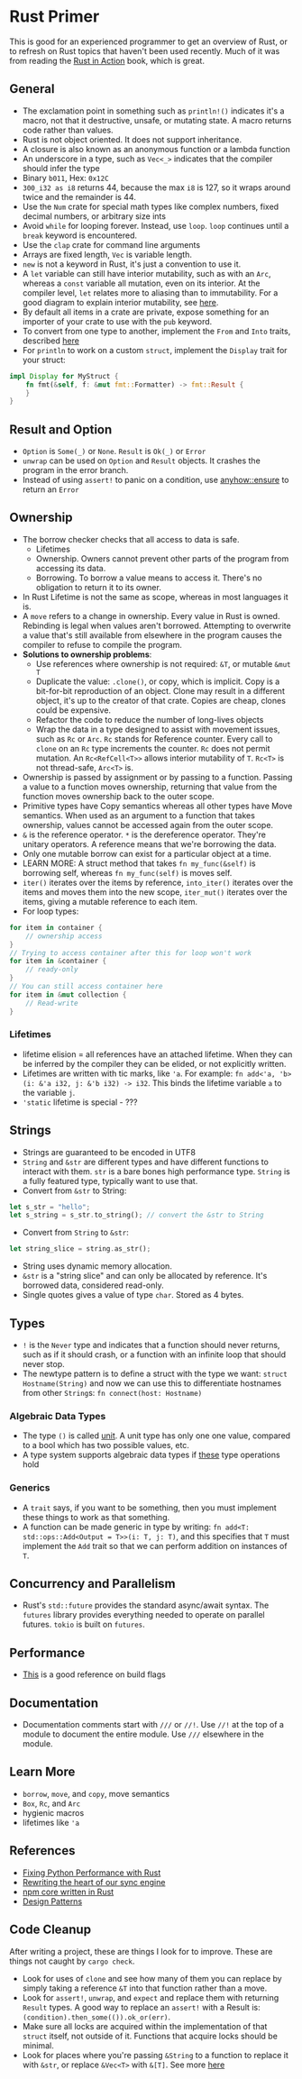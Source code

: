 # Rust Primer

This is good for an experienced programmer to get an overview of Rust, or to refresh on Rust topics that haven't been used recently. Much of it was from reading the [Rust in Action](https://www.audible.com/pd/Rust-in-Action-Audiobook/B09H3Q3QPQ) book, which is great.

## General
- The exclamation point in something such as `println!()` indicates it's a macro, not that it destructive, unsafe, or mutating state. A macro returns code rather than values.
- Rust is not object oriented. It does not support inheritance.
- A closure is also known as an anonymous function or a lambda function
- An underscore in a type, such as `Vec<_>` indicates that the compiler should infer the type
- Binary `b011`, Hex: `0x12C`
- `300_i32 as i8` returns 44, because the max `i8` is 127, so it wraps around twice and the remainder is 44.
- Use the `Num` crate for special math types like complex numbers, fixed decimal numbers, or arbitrary size ints
- Avoid `while` for looping forever. Instead, use `loop`. `loop` continues until a `break` keyword is encountered.
- Use the `clap` crate for command line arguments
- Arrays are fixed length, `Vec` is variable length.
- `new` is not a keyword in Rust, it's just a convention to use it.
- A `let` variable can still have interior mutability, such as with an `Arc`, whereas a `const` variable all mutation, even on its interior. At the compiler level, `let` relates more to aliasing than to immutability. For a good diagram to explain interior mutability, see [here](https://ricardomartins.cc/2016/06/08/interior-mutability).
- By default all items in a crate are private, expose something for an importer of your crate to use with the `pub` keyword.
- To convert from one type to another, implement the `From` and `Into` traits, described [here](https://doc.rust-lang.org/rust-by-example/conversion/from_into.html)
- For `println` to work on a custom `struct`, implement the `Display` trait for your struct:
```rust
impl Display for MyStruct {
    fn fmt(&self, f: &mut fmt::Formatter) -> fmt::Result {
    }
}
```

## Result and Option
- `Option` is `Some(_)` or `None`. `Result` is `Ok(_)` or `Error`
- `unwrap` can be used on `Option` and `Result` objects. It crashes the program in the error branch.
- Instead of using `assert!` to panic on a condition, use [anyhow::ensure](https://docs.rs/anyhow/latest/anyhow/macro.ensure.html) to return an `Error`

## Ownership
- The borrow checker checks that all access to data is safe.
    - Lifetimes
    - Ownership. Owners cannot prevent other parts of the program from accessing its data.
    - Borrowing. To borrow a value means to access it. There's no obligation to return it to its owner.
- In Rust Lifetime is not the same as scope, whereas in most languages it is.
- A `move` refers to a change in ownership. Every value in Rust is owned. Rebinding is legal when values aren't borrowed. Attempting to overwrite a value that's still available from elsewhere in the program causes the compiler to refuse to compile the program.
- **Solutions to ownership problems**:
    - Use references where ownership is not required: `&T`, or mutable `&mut T`
    - Duplicate the value: `.clone()`, or copy, which is implicit. Copy is a bit-for-bit reproduction of an object. Clone may result in a different object, it's up to the creator of that crate. Copies are cheap, clones could be expensive.
    - Refactor the code to reduce the number of long-lives objects
    - Wrap the data in a type designed to assist with movement issues, such as `Rc` or `Arc`. `Rc` stands for Reference counter. Every call to `clone` on an `Rc` type increments the counter. `Rc` does not permit mutation. An `Rc<RefCell<T>>` allows interior mutability of `T`. `Rc<T>` is not thread-safe, `Arc<T>` is.
- Ownership is passed by assignment or by passing to a function. Passing a value to a function moves ownership, returning that value from the function moves ownership back to the outer scope.
- Primitive types have Copy semantics whereas all other types have Move semantics. When used as an argument to a function that takes ownership, values cannot be accessed again from the outer scope.
- `&` is the reference operator. `*` is the dereference operator. They're unitary operators. A reference means that we're borrowing the data.
- Only one mutable borrow can exist for a particular object at a time.
- LEARN MORE: A struct method that takes `fn my_func(&self)` is borrowing self, whereas `fn my_func(self)` is moves self.
- `iter()` iterates over the items by reference, `into_iter()` iterates over the items and moves them into the new scope, `iter_mut()` iterates over the items, giving a mutable reference to each item.
- For loop types:
```rust
for item in container {
    // ownership access
}
// Trying to access container after this for loop won't work
for item in &container {
    // ready-only
}
// You can still access container here
for item in &mut collection {
    // Read-write
}
```

### Lifetimes
- lifetime elision = all references have an attached lifetime. When they can be inferred by the compiler they can be elided, or not explicitly written.
- Lifetimes are written with tic marks, like `'a`. For example: `fn add<'a, 'b>(i: &'a i32, j: &'b i32) -> i32`. This binds the lifetime variable `a` to the variable `j`.
- `'static` lifetime is special - ???

## Strings
- Strings are guaranteed to be encoded in UTF8
- `String` and `&str` are different types and have different functions to interact with them. `str` is a bare bones high performance type. `String` is a fully featured type, typically want to use that.
- Convert from `&str` to String:
```rust
let s_str = "hello";
let s_string = s_str.to_string(); // convert the &str to String
```
- Convert from `String` to `&str`:
```rust
let string_slice = string.as_str();
```
- String uses dynamic memory allocation.
- `&str` is a "string slice" and can only be allocated by reference. It's borrowed data, considered read-only.
- Single quotes gives a value of type `char`. Stored as 4 bytes.

## Types
- `!` is the `Never` type and indicates that a function should never returns, such as if it should crash, or a function with an infinite loop that should never stop.
- The newtype pattern is to define a struct with the type we want: `struct Hostname(String)` and now we can use this to differentiate hostnames from other `String`s: `fn connect(host: Hostname)`

### Algebraic Data Types
- The type `()` is called [unit](https://doc.rust-lang.org/std/primitive.unit.html). A unit type has only one one value, compared to a bool which has two possible values, etc.
- A type system supports algebraic data types if [these](https://stackoverflow.com/q/45065518/529743) type operations hold

### Generics
- A `trait` says, if you want to be something, then you must implement these things to work as that something.
- A function can be made generic in type by writing: `fn add<T: std::ops::Add<Output = T>>(i: T, j: T)`, and this specifies that `T` must implement the `Add` trait so that we can perform addition on instances of `T`.

## Concurrency and Parallelism
- Rust's `std::future` provides the standard async/await syntax. The `futures` library provides everything needed to operate on parallel futures. `tokio` is built on `futures`.

## Performance
- [This](https://doc.rust-lang.org/cargo/reference/profiles.html#overflow-checks) is a good reference on build flags

## Documentation
- Documentation comments start with `///` or `//!`. Use `//!` at the top of a module to document the entire module. Use `///` elsewhere in the module.

## Learn More
- `borrow`, `move`, and `copy`, move semantics
- `Box`, `Rc`, and `Arc`
- hygienic macros
- lifetimes like `'a`

## References
- [Fixing Python Performance with Rust](https://blog.sentry.io/2016/10/19/fixing-python-performance-with-rust/)
- [Rewriting the heart of our sync engine](https://dropbox.tech/infrastructure/rewriting-the-heart-of-our-sync-engine)
- [npm core written in Rust](https://www.infoq.com/news/2019/03/rust-npm-performance/)
- [Design Patterns](https://rust-unofficial.github.io/patterns/patterns/index.html)

## Code Cleanup
After writing a project, these are things I look for to improve. These are things not caught by `cargo check`.
- Look for uses of `clone` and see how many of them you can replace by simply taking a reference `&T` into that function rather than a move.
- Look for `assert!`, `unwrap`, and `expect` and replace them with returning `Result` types. A good way to replace an `assert!` with a Result is: `(condition).then_some(()).ok_or(err)`.
- Make sure all locks are acquired within the implementation of that `struct` itself, not outside of it. Functions that acquire locks should be minimal.
- Look for places where you're passing `&String` to a function to replace it with `&str`, or replace `&Vec<T>` with `&[T]`. See more [here](https://rust-unofficial.github.io/patterns/idioms/coercion-arguments.html)
